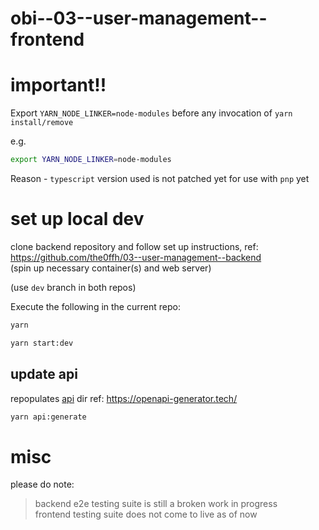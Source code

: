 # obi--03--user-management--frontend

# important!!
Export `YARN_NODE_LINKER=node-modules` before any invocation of `yarn install/remove`

e.g.
```bash
export YARN_NODE_LINKER=node-modules
```

Reason - `typescript` version used is not patched yet for use with `pnp` yet

# set up local dev

clone backend repository and follow set up instructions, ref: https://github.com/the0ffh/03--user-management--backend  
(spin up necessary container(s) and web server)

(use `dev` branch in both repos)

Execute the following in the current repo:
```bash
yarn

yarn start:dev
```

## update api
repopulates [api](api) dir
ref: https://openapi-generator.tech/

```bash
yarn api:generate
```


# misc
please do note: 
> backend e2e testing suite is still a broken work in progress  
> frontend testing suite does not come to live as of now
